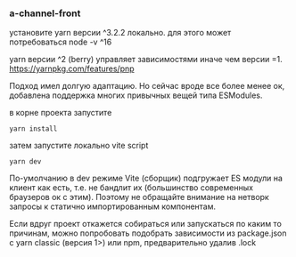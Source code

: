 ### a-channel-front

установите yarn версии ^3.2.2 локально.
для этого может потребоваться node -v ^16

yarn версии ^2 (berry) управляет зависимостями иначе чем версии =1. 
https://yarnpkg.com/features/pnp

Подход имел долгую адаптацию. Но сейчас вроде все более менее ок,
добавлена поддержка многих привычных вещей типа ESModules.

в корне проекта запустите
```
yarn install
```
затем запустите локально vite script
```
yarn dev
```

По-умолчанию в dev режиме Vite (сборщик) подгружает ES модули на клиент
как есть, т.е. не бандлит их (большинство современных браузеров ок с этим).
Поэтому не обращайте внимание на нетворк запросы к статично импортированным
компонентам.

Если вдруг проект откажется собираться или запускаться по каким то причинам,
можно попробовать подобрать зависимости из package.json с yarn classic
(версия 1>) или npm, предварительно удалив .lock
